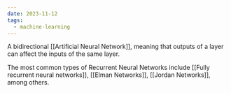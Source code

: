 ```yaml
---
date: 2023-11-12
tags:
  - machine-learning
---
```


A bidirectional [[Artificial Neural Network]], meaning that outputs of a layer can affect the inputs of the same layer.

The most common types of Recurrent Neural Networks include [[Fully recurrent neural networks]], [[Elman Networks]], [[Jordan Networks]], among others.